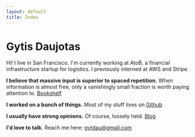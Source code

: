 ```yaml
---
layout: default
title: Index
---
```


# Gytis Daujotas

Hi! I live in San Francisco. I'm currently working at AtoB, a financial infrastructure startup for logistics. I previously interned at AWS and Stripe.

**I believe that massive input is superior to spaced repetition.** When information is almost free, only a vanishingly small fraction is worth paying attention to. [Bookshelf](books.html)

**I worked on a bunch of things.** Most of my stuff lives on [Github](https://github.com/gytdau)

**I usually have strong opinions.** Of course, loosely held. [Blog](https://blog.gytis.co)

**I'd love to talk.** Reach me here: [gytdau@gmail.com](mailto:gytdau@gmail.com)
